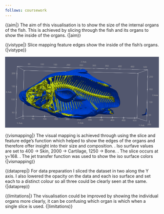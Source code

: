 ```yaml
---
follows: coursework
---
```




{(aim|}
The aim of this visualisation is to show the size of the internal organs of the fish. This is achieved by slicing through the fish and its organs to show the inside of the organs.
{|aim)}

{(vistype|}
Slice mapping feature edges show the inside of the fish’s organs.
{|vistype)}

![](2021-05-07-00-46-07.png)

{(vismapping|}
The visual mapping is achieved through using the slice and feature edge’s function which helped to show the edges of the organs and therefore offer insight into their size and composition.
.
Iso surfave values are set to 400 -> Skin, 2000 -> Cartilage, 1250 -> Bone.
.
The slice occurs at y=168.
.
The jet transfer function was used to show the iso surface colors
{|vismapping)}

{(dataprep|}
For data preparation I sliced the dataset in two along the Y axis. I also lowered the opacity on the data and each iso surface and set each to a distinct colour so all three could be clearly seen at the same.
{|dataprep)}

{(limitations|}
The visualisation could be improved by showing the individual organs more clearly, it can be confusing which organ is which when a single slice is used.
{|limitations)}
